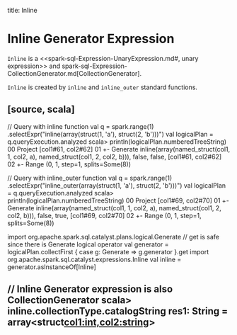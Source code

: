 title: Inline

# Inline Generator Expression

`Inline` is a <<spark-sql-Expression-UnaryExpression.md#, unary expression>> and spark-sql-Expression-CollectionGenerator.md[CollectionGenerator].

`Inline` is created by `inline` and `inline_outer` standard functions.

[source, scala]
----
// Query with inline function
val q = spark.range(1)
  .selectExpr("inline(array(struct(1, 'a'), struct(2, 'b')))")
val logicalPlan = q.queryExecution.analyzed
scala> println(logicalPlan.numberedTreeString)
00 Project [col1#61, col2#62]
01 +- Generate inline(array(named_struct(col1, 1, col2, a), named_struct(col1, 2, col2, b))), false, false, [col1#61, col2#62]
02    +- Range (0, 1, step=1, splits=Some(8))

// Query with inline_outer function
val q = spark.range(1)
  .selectExpr("inline_outer(array(struct(1, 'a'), struct(2, 'b')))")
val logicalPlan = q.queryExecution.analyzed
scala> println(logicalPlan.numberedTreeString)
00 Project [col1#69, col2#70]
01 +- Generate inline(array(named_struct(col1, 1, col2, a), named_struct(col1, 2, col2, b))), false, true, [col1#69, col2#70]
02    +- Range (0, 1, step=1, splits=Some(8))

import org.apache.spark.sql.catalyst.plans.logical.Generate
// get is safe since there is Generate logical operator
val generator = logicalPlan.collectFirst { case g: Generate => g.generator }.get
import org.apache.spark.sql.catalyst.expressions.Inline
val inline = generator.asInstanceOf[Inline]

// Inline Generator expression is also CollectionGenerator
scala> inline.collectionType.catalogString
res1: String = array<struct<col1:int,col2:string>>
----
